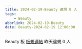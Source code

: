 ```yaml
---
title: 2024-02-19-Beauty 違規 0 人
tags:
    - Beauty
abbrlink: 2024-02-19-Beauty
date: Beauty-2024-02-19 12:00:00
---
```

Beauty 板 [板規連結](https://www.ptt.cc/bbs/Beauty/M.1630069980.A.84B.html)
昨天違規 0 人
